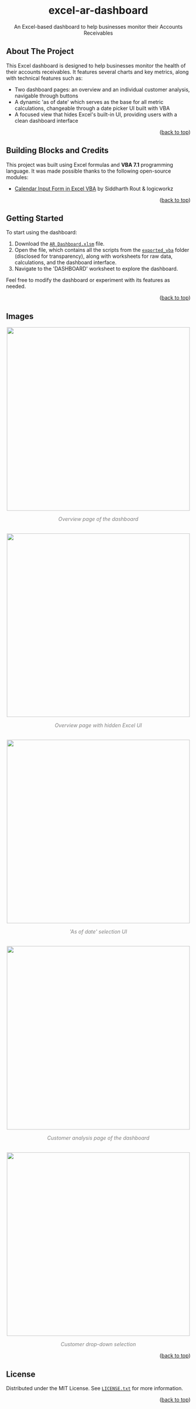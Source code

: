 
<a name="readme-top"></a>

<!-- PROJECT SHIELDS -->
<!--
*** I'm using markdown "reference style" links for readability.
*** Reference links are enclosed in brackets [ ] instead of parentheses ( ).
*** See the bottom of this document for the declaration of the reference variables
*** for contributors-url, forks-url, etc. This is an optional, concise syntax you may use.
*** https://www.markdownguide.org/basic-syntax/#reference-style-links
-->


<br />
<div align="center">
<h1 align="center">excel-ar-dashboard</h1>

  <p align="center">
    An Excel-based dashboard to help businesses monitor their Accounts Receivables 
</div>

## About The Project

This Excel dashboard is designed to help businesses monitor the health of their accounts receivables. It features several charts and key metrics, along with technical features such as:

- Two dashboard pages: an overview and an individual customer analysis, navigable through buttons
- A dynamic 'as of date' which serves as the base for all metric calculations, changeable through a date picker UI built with VBA
- A focused view that hides Excel's built-in UI, providing users with a clean dashboard interface

<p align="right">(<a href="#readme-top">back to top</a>)</p>

## Building Blocks and Credits

This project was built using Excel formulas and **VBA 7.1** programming language.
It was made possible thanks to the following open-source modules:
- [Calendar Input Form in Excel VBA](https://stackoverflow.com/questions/54650417/how-can-i-create-a-calendar-input-in-vba-excel) by Siddharth Rout & logicworkz

<p align="right">(<a href="#readme-top">back to top</a>)</p>

## Getting Started

To start using the dashboard:
1. Download the [`AR Dashboard.xlsm`](AR_Dashboard.xlsm) file.
2. Open the file, which contains all the scripts from the [`exported_vba`](exported_vba) folder (disclosed for transparency), along with worksheets for raw data, calculations, and the dashboard interface.
3. Navigate to the 'DASHBOARD' worksheet to explore the dashboard.  

Feel free to modify the dashboard or experiment with its features as needed.

<p align="right">(<a href="#readme-top">back to top</a>)</p>

## Images

<div align="center">
  <img src="img/overview_show_ui.jpg" height="500">
  <p style="font-style: italic; color: grey;">Overview page of the dashboard</p>
  <br />
  <img src="img/overview.jpg" height="500">
  <p style="font-style: italic; color: grey;">Overview page with hidden Excel UI</p>
  <br />
  <img src="img/overview_calendar.jpg" height="500">
  <p style="font-style: italic; color: grey;">'As of date' selection UI</p>
  <br />
  <img src="img/customer_analysis.jpg" height="500">
  <p style="font-style: italic; color: grey;">Customer analysis page of the dashboard</p>
  <br />
  <img src="img/customer_analysis_dropdown.jpg" height="500">
  <p style="font-style: italic; color: grey;">Customer drop-down selection</p>
</div>

<p align="right">(<a href="#readme-top">back to top</a>)</p>

## License

Distributed under the MIT License. See [`LICENSE.txt`](LICENSE.txt) for more information.

<p align="right">(<a href="#readme-top">back to top</a>)</p>
